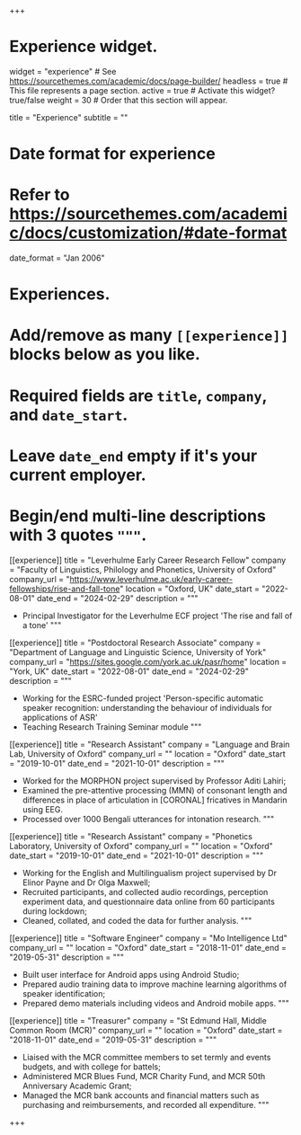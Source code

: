 +++
# Experience widget.
widget = "experience"  # See https://sourcethemes.com/academic/docs/page-builder/
headless = true  # This file represents a page section.
active = true  # Activate this widget? true/false
weight = 30  # Order that this section will appear.

title = "Experience"
subtitle = ""

# Date format for experience
#   Refer to https://sourcethemes.com/academic/docs/customization/#date-format
date_format = "Jan 2006"

# Experiences.
#   Add/remove as many `[[experience]]` blocks below as you like.
#   Required fields are `title`, `company`, and `date_start`.
#   Leave `date_end` empty if it's your current employer.
#   Begin/end multi-line descriptions with 3 quotes `"""`.

[[experience]]
  title = "Leverhulme Early Career Research Fellow"
  company = "Faculty of Linguistics, Philology and Phonetics, University of Oxford"
  company_url = "https://www.leverhulme.ac.uk/early-career-fellowships/rise-and-fall-tone"
  location = "Oxford, UK"
  date_start = "2022-08-01"
  date_end = "2024-02-29"
  description = """
  * Principal Investigator for the Leverhulme ECF project 'The rise and fall of a tone'
  """

[[experience]]
  title = "Postdoctoral Research Associate"
  company = "Department of Language and Linguistic Science, University of York"
  company_url = "https://sites.google.com/york.ac.uk/pasr/home"
  location = "York, UK"
  date_start = "2022-08-01"
  date_end = "2024-02-29"
  description = """
  * Working for the ESRC-funded project 'Person-specific automatic speaker recognition: understanding the behaviour of individuals for applications of ASR'
  * Teaching Research Training Seminar module
  """
  
[[experience]]
  title = "Research Assistant"
  company = "Language and Brain Lab, University of Oxford"
  company_url = ""
  location = "Oxford"
  date_start = "2019-10-01"
  date_end = "2021-10-01"
  description = """
  * Worked for the MORPHON project supervised by Professor Aditi Lahiri;
  * Examined the pre-attentive processing (MMN) of consonant length and differences in place of articulation in [CORONAL] fricatives in Mandarin using EEG.
  * Processed over 1000 Bengali utterances for intonation research.
  """
  
[[experience]]
  title = "Research Assistant"
  company = "Phonetics Laboratory, University of Oxford"
  company_url = ""
  location = "Oxford"
  date_start = "2019-10-01"
  date_end = "2021-10-01"
  description = """
  * Working for the English and Multilingualism project supervised by Dr Elinor Payne and Dr Olga Maxwell;
  * Recruited participants, and collected audio recordings, perception experiment data, and questionnaire data online from 60 participants during lockdown;
  * Cleaned, collated, and coded the data for further analysis.
  """

[[experience]]
  title = "Software Engineer"
  company = "Mo Intelligence Ltd"
  company_url = ""
  location = "Oxford"
  date_start = "2018-11-01"
  date_end = "2019-05-31"
  description = """
  * Built user interface for Android apps using Android Studio;
  * Prepared audio training data to improve machine learning algorithms of speaker identification;
  * Prepared demo materials including videos and Android mobile apps.
  """
  
[[experience]]
  title = "Treasurer"
  company = "St Edmund Hall, Middle Common Room (MCR)"
  company_url = ""
  location = "Oxford"
  date_start = "2018-11-01"
  date_end = "2019-05-31"
  description = """
  * Liaised with the MCR committee members to set termly and events budgets, and with college for battels;
  * Administered MCR Blues Fund, MCR Charity Fund, and MCR 50th Anniversary Academic Grant;
  * Managed the MCR bank accounts and financial matters such as purchasing and reimbursements, and recorded all expenditure.
  """

+++
